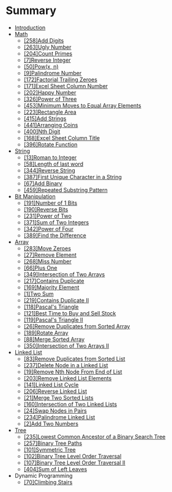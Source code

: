 # Summary

* [Introduction](README.md)
* [Math](mathmd.md)
   * [[258]Add Digits](add_digits.md)
   * [[263]Ugly Number](ugly_number.md)
   * [[204]Count Primes](count_primes.md)
   * [[7]Reverse Integer](reverse_integer.md)
   * [[50]Pow(x, n)](powx,_n.md)
   * [[9]Palindrome Number](palindrome_number.md)
   * [[172]Factorial Trailing Zeroes](factorial_trailing_zeroes.md)
   * [[171]Excel Sheet Column Number](excel_sheet_column_number.md)
   * [[202]Happy Number](happy_number.md)
   * [[326]Power of Three](power_of_three.md)
   * [[453]Minimum Moves to Equal Array Elements](minimum_moves_to_equal_array_elements.md)
   * [[223]Rectangle Area](rectangle_area.md)
   * [[415]Add Strings](add_strings.md)
   * [[441]Arranging Coins](arranging_coins.md)
   * [[400]Nth Digit](nth_digit.md)
   * [[168]Excel Sheet Column Title](excel_sheet_column_title.md)
   * [[396]Rotate Function](rotate_function.md)
* [String](string.md)
   * [[13]Roman to Integer](roman_to_integer.md)
   * [[58]Length of last word](length_of_last_word.md)
   * [[344]Reverse String](reverse_string.md)
   * [[387]First Unique Character in a String](first_unique_character_in_a_string.md)
   * [[67]Add Binary](add_binary.md)
   * [[459]Repeated Substring Pattern](repeated_substring_pattern.md)
* [Bit Manipulation](bit_manipulation.md)
   * [[191]Number of 1 Bits](number_of_1_bits.md)
   * [[190]Reverse Bits](reverse_bits.md)
   * [[231]Power of Two](power_of_two.md)
   * [[371]Sum of Two Integers](sum_of_two_integers.md)
   * [[342]Power of Four](power_of_four.md)
   * [[389]Find the Difference](find_the_difference.md)
* [Array](array.md)
   * [[283]Move Zeroes](move_zeroes.md)
   * [[27]Remove Element](remove_element.md)
   * [[268]Miss Number](miss_number.md)
   * [[66]Plus One](plus_one.md)
   * [[349]Intersection of Two Arrays](intersection_of_two_arrays.md)
   * [[217]Contains Duplicate](contains_duplicate.md)
   * [[169]Majority Element](majority_element.md)
   * [[1]Two Sum](two_sum.md)
   * [[219]Contains Duplicate II](contains_duplicate_ii.md)
   * [[118]Pascal's Triangle](pascals_triangle.md)
   * [[121]Best Time to Buy and Sell Stock](best_time_to_buy_and_sell_stock.md)
   * [[119]Pascal's Triangle II](pascals_triangle_ii.md)
   * [[26]Remove Duplicates from Sorted Array](remove_duplicates_from_sorted_array.md)
   * [[189]Rotate Array]([189]rotate_array.md)
   * [[88]Merge Sorted Array](merge_sorted_array.md)
   * [[350]Intersection of Two Arrays II](intersection_of_two_arrays_ii.md)
* [Linked List](linked_list.md)
   * [[83]Remove Duplicates from Sorted List](remove_duplicates_from_sorted_list.md)
   * [[237]Delete Node in a Linked List](delete_node_in_a_linked_list.md)
   * [[19]Remove Nth Node From End of List](remove_nth_node_from_end_of_list.md)
   * [[203]Remove Linked List Elements](remove_linked_list_elements.md)
   * [[141]Linked List Cycle](linked_list_cycle.md)
   * [[206]Reverse Linked List](reverse_linked_list.md)
   * [[21]Merge Two Sorted Lists](merge_two_sorted_lists.md)
   * [[160]Intersection of Two Linked Lists](intersection_of_two_linked_lists.md)
   * [[24]Swap Nodes in Pairs](swap_nodes_in_pairs.md)
   * [[234]Palindrome Linked List](palindrome_linked_list.md)
   * [[2]Add Two Numbers](add_two_numbers.md)
* [Tree](tree.md)
   * [[235]Lowest Common Ancestor of a Binary Search Tree](lowest_common_ancestor_of_a_binary_search_tre.md)
   * [[257]Binary Tree Paths](binary_tree_paths.md)
   * [[101]Symmetric Tree](symmetric_tree.md)
   * [[102]Binary Tree Level Order Traversal](binary_tree_level_order_traversal.md)
   * [[107]Binary Tree Level Order Traversal II](binary_tree_level_order_traversal_ii.md)
   * [[404]Sum of Left Leaves](sum_of_left_leaves.md)
* Dynamic Programming
   * [[70]Climbing Stairs](climbing_stairs.md)

